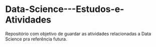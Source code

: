 # Data-Science---Estudos-e-Atividades
Repositório com objetivo de guardar as atividades relacionadas a Data Science pra referência futura.

